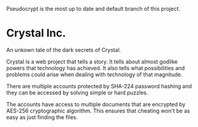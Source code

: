 Pseudocrypt is the most up to date and default branch of this project.

# Crystal Inc.

An unkown tale of the dark secrets of Crystal.

Crystal is a web project that tells a story. It tells about almost godlike powers that technology has achieved. 
It also tells what possibilities and problems could arise when dealing with technology of that magnitude.


There are multiple accounts protected by SHA-224 password hashing and they can be accessed by solving simple or hard puzzles.

The accounts have access to multiple documents that are encrypted by AES-256 cryptographic algorithm. 
This ensures that cheating won't be as easy as just finding the files.



